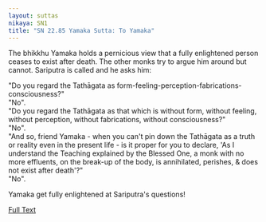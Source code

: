 ```yaml
---
layout: suttas
nikaya: SN1
title: "SN 22.85 Yamaka Sutta: To Yamaka"
---
```


The bhikkhu Yamaka holds a pernicious view that a fully enlightened person ceases to exist after death. The other monks try to argue him around but cannot. Sariputra is called and he asks him:  

"Do you regard the Tathāgata as form-feeling-perception-fabrications-consciousness?"  
"No".  
"Do you regard the Tathāgata as that which is without form, without feeling, without perception, without fabrications, without consciousness?"  
"No".  
"And so, friend Yamaka - when you can't pin down the Tathāgata as a truth or reality even in the present life - is it proper for you to declare, 'As I understand the Teaching explained by the Blessed One, a monk with no more effluents, on the break-up of the body, is annihilated, perishes, & does not exist after death'?"  
"No".  

Yamaka get fully enlightened at Sariputra's questions!


[Full Text](https://www.dhammatalks.org/suttas/SN/SN22_85.html)
